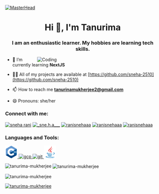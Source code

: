 [![MasterHead](https://www.bplogix.com/hubfs/low-code-platform-guide.png)](https://Pratik-Shrivastava.io)
<h1 align="center">Hi 👋, I'm Tanurima</h1>
<h3 align="center">I am an enthusiastic learner. My hobbies are learning tech skills.</h3>


<img align="right" alt="Coding" width="400" src="https://cdn.dribbble.com/users/2646423/screenshots/5507196/computer.gif">

- 🌱 I’m currently learning **NextJS**

- 👨‍💻 All of my projects are available at [https://github.com/sneha-2510](https://github.com/sneha-2510)

- 📫 How to reach me **tanurinamukherjee2@gmail.com**

- 😄 Pronouns: she/her

<h3 align="left">Connect with me:</h3>
<p align="left">

<a href="https://linkedin.com/in/sneha rani" target="blank"><img align="center" src="https://raw.githubusercontent.com/rahuldkjain/github-profile-readme-generator/master/src/images/icons/Social/linked-in-alt.svg" alt="sneha rani" height="30" width="40" /></a>
<a href="https://instagram.com/_sne.h.a___" target="blank"><img align="center" src="https://raw.githubusercontent.com/rahuldkjain/github-profile-readme-generator/master/src/images/icons/Social/instagram.svg" alt="_sne.h.a___" height="30" width="40" /></a>
<a href="https://www.hackerrank.com/ranisnehaaa" target="blank"><img align="center" src="https://raw.githubusercontent.com/rahuldkjain/github-profile-readme-generator/master/src/images/icons/Social/hackerrank.svg" alt="ranisnehaaa" height="30" width="40" /></a>
<a href="https://www.leetcode.com/ranisnehaaa" target="blank"><img align="center" src="https://raw.githubusercontent.com/rahuldkjain/github-profile-readme-generator/master/src/images/icons/Social/leet-code.svg" alt="ranisnehaaa" height="30" width="40" /></a>
<a href="https://auth.geeksforgeeks.org/user/ranisnehaaa" target="blank"><img align="center" src="https://raw.githubusercontent.com/rahuldkjain/github-profile-readme-generator/master/src/images/icons/Social/geeks-for-geeks.svg" alt="ranisnehaaa" height="30" width="40" /></a>
</p>

<h3 align="left">Languages and Tools:</h3>
<p align="left"> <a href="https://www.w3schools.com/cpp/" target="_blank" rel="noreferrer"> <img src="https://raw.githubusercontent.com/devicons/devicon/master/icons/cplusplus/cplusplus-original.svg" alt="cplusplus" width="40" height="40"/> </a> <a href="https://cloud.google.com" target="_blank" rel="noreferrer"> <img src="https://www.vectorlogo.zone/logos/google_cloud/google_cloud-icon.svg" alt="gcp" width="40" height="40"/> </a> <a href="https://git-scm.com/" target="_blank" rel="noreferrer"> <img src="https://www.vectorlogo.zone/logos/git-scm/git-scm-icon.svg" alt="git" width="40" height="40"/> </a> <a href="https://www.java.com" target="_blank" rel="noreferrer"> <img src="https://raw.githubusercontent.com/devicons/devicon/master/icons/java/java-original.svg" alt="java" width="40" height="40"/> </a> </p>

<p><img align="left" src="https://github-readme-stats.vercel.app/api/top-langs?username=tanurima-mukherjee&show_icons=true&locale=en&layout=compact" alt="tanurima-mukherjee" /></p>

<p>&nbsp;<img align="center" src="https://github-readme-stats.vercel.app/api?username=tanurima-mukherjee&show_icons=true&locale=en" alt="tanurima-mukherjee" /></p>


<p><img align="center" src="https://github-readme-streak-stats.herokuapp.com/?user=tanurima-mukherjee&" alt="tanurima-mukherjee" /></p>

<p align="left"> <a href="https://github.com/ryo-ma/github-profile-trophy"><img src="https://github-profile-trophy.vercel.app/?username=tanurima-mukherjee" alt="tanurima-mukherjee" /></a> </p>
